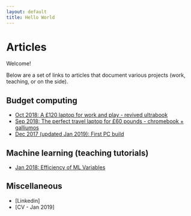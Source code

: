 ```yaml
---
layout: default
title: Hello World
---
```


# Articles
Welcome! 

Below are a set of links to articles that document various projects (work, teaching, or on the side).

## Budget computing

* [Oct 2018: A £120 laptop for work and play - revived ultrabook](revived_ultrabook.html)
* [Sep 2018: The perfect travel laptop for £60 pounds - chromebook + galliumos](chromebook.html)
* [Dec 2017 (updated Jan 2019): First PC build](first_pc_build.html)

## Machine learning (teaching tutorials)
* [Jan 2018: Efficiency of ML Variables](ML_variable_eff.md)

## Miscellaneous 
* [Linkedin]
* [CV - Jan 2019]
